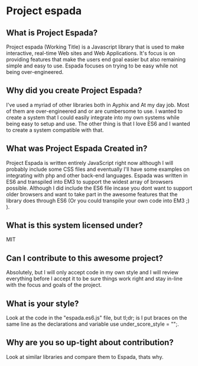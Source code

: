 # Project espada

## What is Project Espada?
Project espada (Working Title) is a Javascript library that is used to make interactive, real-time Web sites and Web Applications. It's focus is on providing features that make the users end goal easier but also remaining simple and easy to use. Espada focuses on trying to be easy while not being over-engineered.

## Why did you create Project Espada?
I've used a myriad of other libraries both in Ayphix and At my day job. Most of them are over-engineered and or are cumbersome to use. I wanted to create a system that I could easily integrate into my own systems while being easy to setup and use. The other thing is that I love ES6 and I wanted to create a system compatible with that.

## What was Project Espada Created in?
Project Espada is written entirely JavaScript right now although I will probably include some CSS files and eventually I'll have some examples on integrating with php and other back-end languages. Espada was written in ES6 and transpiled into EM3 to support the widest array of browsers possible. Although I did include the ES6 file incase you dont want to support older browsers and want to take part in the awesome features that the library does through ES6 (Or you could transpile your own code into EM3 ;) ).

## What is this system licensed under?
MIT

## Can I contribute to this awesome project?
Absolutely, but I will only accept code in my own style and I will review everything before I accept it to be sure things work right and stay in-line with the focus and goals of the project.

## What is your style?
Look at the code in the "espada.es6.js" file, but tl;dr; is I put braces on the same line as the declarations and variable use under_score_style = "";.

## Why are you so up-tight about contribution?
Look at similar libraries and compare them to Espada, thats why.
